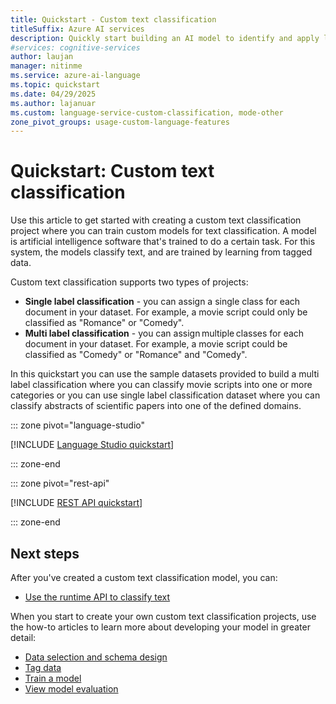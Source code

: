 ```yaml
---
title: Quickstart - Custom text classification
titleSuffix: Azure AI services
description: Quickly start building an AI model to identify and apply labels (classify) unstructured text.
#services: cognitive-services
author: laujan
manager: nitinme
ms.service: azure-ai-language
ms.topic: quickstart
ms.date: 04/29/2025
ms.author: lajanuar
ms.custom: language-service-custom-classification, mode-other
zone_pivot_groups: usage-custom-language-features
---
```


# Quickstart: Custom text classification

Use this article to get started with creating a custom text classification project where you can train custom models for text classification. A model is artificial intelligence software that's trained to do a certain task. For this system, the models classify text, and are trained by learning from tagged data.

Custom text classification supports two types of projects: 

* **Single label classification** - you can assign a single class for each document in your dataset. For example, a movie script could only be classified as "Romance" or "Comedy". 
* **Multi label classification** - you can assign multiple classes for each document in your dataset. For example, a movie script could be classified as "Comedy" or "Romance" and "Comedy".

In this quickstart you can use the sample datasets provided to build a multi label classification where you can classify movie scripts into one or more categories or you can use single label classification dataset where you can classify abstracts of scientific papers into one of the defined domains.


::: zone pivot="language-studio"

[!INCLUDE [Language Studio quickstart](includes/quickstarts/language-studio.md)]

::: zone-end

::: zone pivot="rest-api"

[!INCLUDE [REST API quickstart](includes/quickstarts/rest-api.md)]

::: zone-end

## Next steps

After you've created a custom text classification model, you can:
* [Use the runtime API to classify text](how-to/call-api.md)

When you start to create your own custom text classification projects, use the how-to articles to learn more about developing your model in greater detail:

* [Data selection and schema design](how-to/design-schema.md)
* [Tag data](how-to/tag-data.md)
* [Train a model](how-to/train-model.md)
* [View model evaluation](how-to/view-model-evaluation.md)
